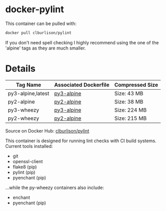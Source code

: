 docker-pylint
===

This container can be pulled with:

```bash
docker pull clburlison/pylint
```

If you don't need spell checking I highly recommend using the one of the 'alpine' tags as they are much smaller.

# Details

| Tag Name | Associated Dockerfile  | Compressed Size |
|---|---|---|
py3-alpine,latest | [py3-alpine](py3-alpine/Dockerfile) | Size: 43 MB
py2-alpine | [py2-alpine](py2-alpine/Dockerfile) | Size: 38 MB
py3-wheezy | [py3-alpine](py3-wheezy/Dockerfile) | Size: 224 MB
py2-wheezy | [py2-alpine](py2-wheezy/Dockerfile) | Size: 215 MB

Source on Docker Hub: [clburlison/pylint](https://hub.docker.com/r/clburlison/pylint/)

This container is designed for running lint checks with CI build systems. Current tools installed:
* git
* openssl-client
* flake8 (pip)
* pylint (pip)
* pyenchant (pip)

...while the py-wheezy containers also include:
* enchant
* pyenchant (pip)
